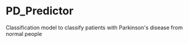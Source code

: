 # PD_Predictor
Classification model to classify patients with Parkinson's disease from normal people

